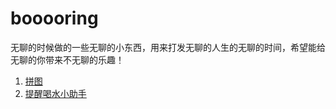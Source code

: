 # booooring
无聊的时候做的一些无聊的小东西，用来打发无聊的人生的无聊的时间，希望能给无聊的你带来不无聊的乐趣！
1. [拼图](https://github.com/xingxiaohui/booooring/tree/master/%E6%8B%BC%E5%9B%BE)
2. [提醒喝水小助手](https://www.uxahz.com/wanwan/drink.html)


